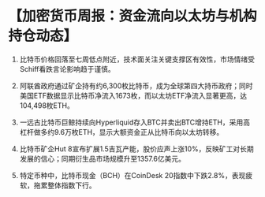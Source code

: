 # 【加密货币周报：资金流向以太坊与机构持仓动态】

1. 比特币价格回落至七周低点附近，技术面关注关键支撑区有效性，市场情绪受Schiff看跌言论影响趋于谨慎。

2. 阿联酋政府通过矿企持有约6,300枚比特币，成为全球第四大持币政府；同时美国ETF数据显示比特币净流入1673枚，而以太坊ETF净流入显著更高，达104,498枚ETH。

3. 一远古比特币巨鲸持续向Hyperliquid存入BTC并卖出BTC增持ETH，采用高杠杆做多约9.6万枚ETH，显示大额资金正从比特币向以太坊转移。

4. 比特币矿企Hut 8宣布扩展1.5吉瓦产能，股价应声上涨10%，反映矿工对长期发展的信心；同期衍生品市场规模升至1357.6亿美元。

5. 特定币种中，比特币现金（BCH）在CoinDesk 20指数中下跌2.8%，表现疲软，拖累整体指数下行。